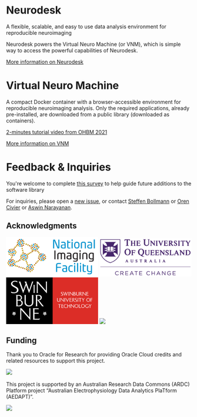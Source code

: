 # Neurodesk
A flexible, scalable, and easy to use data analysis environment for reproducible neuroimaging

Neurodesk powers the Virtual Neuro Machine (or VNM), which is simple way to access the powerful capabilities of Neurodesk.

[More information on Neurodesk](https://neurodesk.github.io/docs/neurodesk)

# Virtual Neuro Machine
A compact Docker container with a browser-accessible environment for reproducible neuroimaging analysis. Only the required applications, already pre-installed, are downloaded from a public library (downloaded as containers).

[2-minutes tutorial video from OHBM 2021](https://www.youtube.com/watch?v=JLv_5fycugw)

[More information on VNM](https://neurodesk.github.io/docs/vnm)

# Feedback & Inquiries

You're welcome to complete [this survey](https://forms.gle/deKy85yniJLP4hDM8) to help guide future additions to the software library

For inquiries, please open a [new issue](https://github.com/NeuroDesk/vnm/issues), or contact [Steffen Bollmann](https://github.com/stebo85) or [Oren Civier](https://github.com/civier) or [Aswin Narayanan](https://github.com/aswinnarayanan).

## Acknowledgments
<img src="https://github.com/NeuroDesk/vnm/blob/master/nif.png" width="250">
<img src="https://github.com/NeuroDesk/vnm/blob/master/uq_logo.png" width="250">
<img src="https://github.com/NeuroDesk/vnm/blob/master/logo-long-full.svg" width="250">
<img src="https://www.gigacrc.uliege.be/upload/docs/image/svg-xml/2018-10/_uliege_giga_crc.svg" width="250">

## Funding
Thank you to Oracle for Research for providing Oracle Cloud credits and related resources to support this project.

<img src="https://user-images.githubusercontent.com/4021595/119061922-db877080-ba18-11eb-9882-d53a25ec88ee.png" width="250">

This project is supported by an Australian Research Data Commons (ARDC) Platform project “Australian
Electrophysiology Data Analytics PlaTform (AEDAPT)”.

<img src="https://user-images.githubusercontent.com/4021595/119062104-3caf4400-ba19-11eb-8211-e2e9ce831a16.png" width="250">
